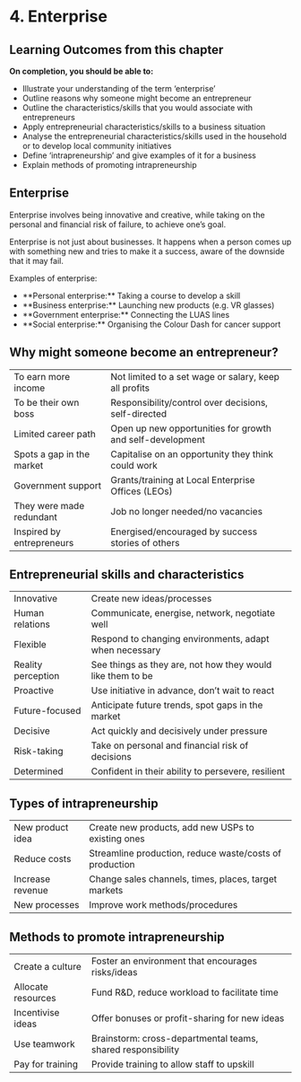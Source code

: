 # 4. Enterprise

## Learning Outcomes from this chapter

**On completion, you should be able to:**
- Illustrate your understanding of the term ‘enterprise’
- Outline reasons why someone might become an entrepreneur
- Outline the characteristics/skills that you would associate with entrepreneurs    
- Apply entrepreneurial characteristics/skills to a business situation
- Analyse the entrepreneurial characteristics/skills used in the household or to develop local community initiatives
- Define ‘intrapreneurship’ and give examples of it for a business
- Explain methods of promoting intrapreneurship

## Enterprise

Enterprise involves being <!--c1::-->innovative and creative<!--}-->, while taking on the personal and financial <!--c2::-->risk of failure<!--}-->, to achieve one’s goal.

Enterprise is not just about <!--c3::-->businesses<!--}-->. It happens when a person comes up with <!--c4::-->something new<!--}--> and tries to make it a <!--c5::-->success<!--}-->, aware of the <!--c6::-->downside that it may fail<!--}-->. 

Examples of enterprise:
- <!--c7::-->**Personal<!--}--> enterprise:** Taking a course to <!--c8::-->develop a skill<!--}-->
- <!--c9::-->**Business<!--}--> enterprise:** Launching new <!--c10::-->products<!--}--> (e.g. VR glasses)
- <!--c11::-->**Government<!--}--> enterprise:** <!--c12::-->Connecting<!--}--> the LUAS lines
- <!--c13::-->**Social<!--}--> enterprise:** Organising the <!--c14::-->Colour Dash for cancer support<!--}-->

<!--card-->

## Why might someone become an entrepreneur?

| | |
|-|-|
| To earn <!--c1::-->more income<!--}--> | Not limited to a set wage or salary, keep all profits |
| To be their own boss | Responsibility/control over decisions, self-directed |
| Limited career path | Open up new opportunities for growth and self-development |
| Spots a gap in the market | Capitalise on an opportunity they think could work |
| Government support | Grants/training at Local Enterprise Offices (LEOs) |
| They were made redundant | Job no longer needed/no vacancies |
| Inspired by entrepreneurs | Energised/encouraged by success stories of others |

<!--card-->

## Entrepreneurial skills and characteristics

| | |
|-|-|
| Innovative | Create new ideas/processes |
| Human relations | Communicate, energise, network, negotiate well |
| Flexible | Respond to changing environments, adapt when necessary |
| Reality perception | See things as they are, not how they would like them to be |
| Proactive | Use initiative in advance, don’t wait to react |
| Future-focused | Anticipate future trends, spot gaps in the market |
| Decisive | Act quickly and decisively under pressure |
| Risk-taking | Take on personal and financial risk of decisions |
| Determined | Confident in their ability to persevere, resilient |

<!--card-->

## Types of intrapreneurship

| | |
|-|-|
| New product idea | Create new products, add new USPs to existing ones |
| Reduce costs | Streamline production, reduce waste/costs of production |
| Increase revenue | Change sales channels, times, places, target markets |
| New processes | Improve work methods/procedures |

<!--card-->

## Methods to promote intrapreneurship

| | |
|-|-|
| Create a culture | Foster an environment that encourages risks/ideas |
| Allocate resources | Fund R&D, reduce workload to facilitate time |
| Incentivise ideas | Offer bonuses or profit-sharing for new ideas |
| Use teamwork | Brainstorm: cross-departmental teams, shared responsibility |
| Pay for training | Provide training to allow staff to upskill  |
